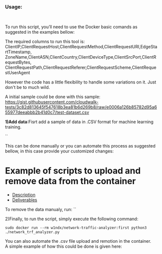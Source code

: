 <h3>Usage:</h3><br>

To run this script, you’ll need to use the Docker basic comands as suggested in the examples bellow:<br>

The required columns to run this tool is:<br>
ClientIP,ClientRequestHost,ClientRequestMethod,ClientRequestURI,EdgeStartTimestamp,<br>
ZoneName,ClientASN,ClientCountry,ClientDeviceType,ClientSrcPort,ClientRequestBytes,<br>
ClientRequestPath,ClientRequestReferer,ClientRequestScheme,ClientRequestUserAgent<br>

However the code has a little flexibility to handle some variations on it. Just don't be to much wild.

A initial sample could be done with this sample: https://gist.githubusercontent.com/cloudwalk-tests/3c82d813645f547618b3ea81b6d269b8/raw/e0006a126b85782d95a655977deeabbb2b41d0c7/test-dataset.csv<br>

**1)Add data**:Fisrt add a sample of data in .CSV format for machine learning training.<br>

``

This can be done manually or you can automate this process as suggested bellow, in this case provide your customized changes:<br>

# Example of scripts to upload and remove data from the container 
- [Description](content/add-data.sh)<br>
- [Deliverables](content/remove-data.sh)<br>


To remove the data manualy, run:
``

2)Finally, to run the script, simply execute the following command:<br>

`sudo docker run --rm w1ndx/network-traffic-analyzer:first python3 ./network_trf_analyzer.py`



You can also automate the .csv file upload and remotion in the container.<br>
A simple example of how this could be done is given here:

